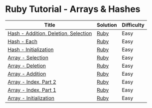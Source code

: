 # Ruby Tutorial - Arrays & Hashes

| Title | Solution | Difficulty |
| ----- | -------- | ---------- |
| [Hash - Addition, Deletion, Selection](https://www.hackerrank.com/challenges/ruby-hash-add-del-sel) | [Ruby](./Hash/Addition,%20Deletion,%20Selection/main.rb) | Easy |
| [Hash - Each](https://www.hackerrank.com/challenges/ruby-hash-method-each) | [Ruby](./Hash/Each/main.rb) | Easy |
| [Hash - Initialization](https://www.hackerrank.com/challenges/ruby-hash-initialization) | [Ruby](./Hash/Initialization/main.rb) | Easy |
| [Array - Selection](https://www.hackerrank.com/challenges/ruby-array-selection) | [Ruby](./Array/Selection/main.rb) | Easy |
| [Array - Deletion](https://www.hackerrank.com/challenges/ruby-array-deletion) | [Ruby](./Array/Deletion/main.rb) | Easy |
| [Array - Addition](https://www.hackerrank.com/challenges/ruby-array-addition) | [Ruby](./Array/Addition/main.rb) | Easy |
| [Array - Index, Part 2](https://www.hackerrank.com/challenges/ruby-array-index-ii) | [Ruby](./Array/Index%2C%20Part%202/main.rb) | Easy |
| [Array - Index, Part 1](https://www.hackerrank.com/challenges/ruby-array-index-i) | [Ruby](./Array/Index%2C%20Part%201/main.rb) | Easy |
| [Array - Initialization](https://www.hackerrank.com/challenges/ruby-array-initialization) | [Ruby](./Array/Initialization/main.rb) | Easy |
